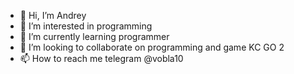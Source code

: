 <div id="header" algin="center">
  <img scr="https://i.gifer.com/2GU.gif" widrh="200">
</div>


- 👋 Hi, I’m Andrey
- 👀 I’m interested in programming
- 🌱 I’m currently learning programmer
- 💞️ I’m looking to collaborate on programming and game KC GO 2
- 📫 How to reach me telegram @vobla10
